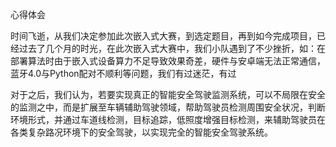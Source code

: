 心得体会

时间飞逝，从我们决定参加此次嵌入式大赛，到选定题目，再到如今完成项目，已经过去了几个月的时光，在此次嵌入式大赛中，我们小队遇到了不少挫折，如：在部署算法时由于嵌入式设备算力不足导致效果奇差，硬件与安卓端无法正常通信，蓝牙4.0与Python配对不顺利等问题，我们有过迷茫，有过

对于之后，我们认为，若要实现真正的智能安全驾驶监测系统，可以不局限在安全的监测之中，而是扩展至车辆辅助驾驶领域，帮助驾驶员检测周围安全状况，判断环境形式，并通过车道线检测，目标追踪，低照度增强目标检测，来辅助驾驶员在各类复杂路况环境下的安全驾驶，以实现完全的智能安全驾驶系统。